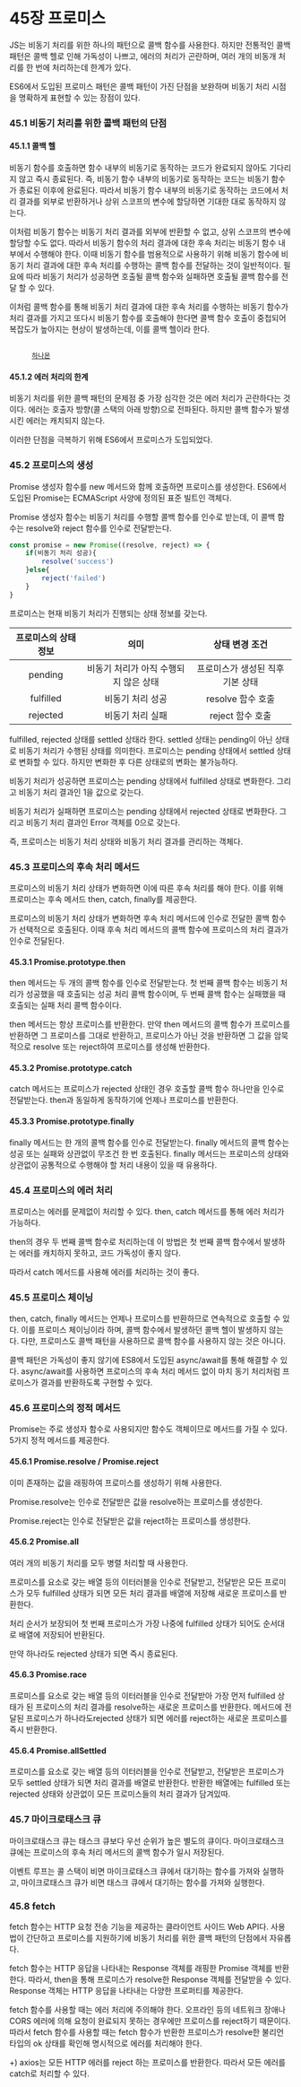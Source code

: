 # 45장 프로미스

JS는 비동기 처리를 위한 하나의 패턴으로 콜백 함수를 사용한다. 하지만 전통적인 콜백 패턴은 콜백 헬로 인해 가독성이 나쁘고, 에러의 처리가 곤란하며, 여러 개의 비동개 처리를 한 번에 처리하는데 한계가 있다.

ES6에서 도입된 프로미스 패턴은 콜백 패턴이 가진 단점을 보완하며 비동기 처리 시점을 명확하게 표현할 수 있는 장점이 있다.



### 45.1 비동기 처리를 위한 콜백 패턴의 단점

#### 45.1.1 콜백 헬

비동기 함수를 호출하면 함수 내부의 비동기로 동작하는 코드가 완료되지 않아도 기다리지 않고 즉시 종료된다. 즉, 비동기 함수 내부의 비동기로 동작하는 코드는 비동기 함수가 종료된 이후에 완료된다. 따라서 비동기 함수 내부의 비동기로 동작하는 코드에서 처리 결과를 외부로 반환하거나 상위 스코프의 변수에 할당하면 기대한 대로 동작하지 않는다.

이처럼 비동기 함수는 비동기 처리 결과를 외부에 반환할 수 없고, 상위 스코프의 변수에 할당할 수도 없다.  따라서 비동기 함수의 처리 결과에 대한 후속 처리는 비동기 함수 내부에서 수행해야 한다. 이때 비동기 함수를 범용적으로 사용하기 위해 비동기 함수에 비동기 처리 결과에 대한 후속 처리를 수행하는 콜백 함수를 전달하는 것이 일반적이다. 필요에 따라 비동기 처리가 성공하면 호출될 콜백 함수와 실패하면 호출될 콜백 함수를 전달 할 수 있다.

이처럼 콜백 함수를 통해 비동기 처리 결과에 대한 후속 처리를 수행하는 비동기 함수가 처리 결과를 가지고 또다시 비동기 함수를 호출해야 한다면 콜백 함수 호출이 중첩되어 복잡도가 높아지는 현상이 발생하는데, 이를 콜백 헬이라 한다.

<figure><img src="../../.gitbook/assets/image.png" alt=""><figcaption><p><a href="https://hanamon.kr/javascript-%EC%BD%9C%EB%B0%B1-%EC%A7%80%EC%98%A5-%ED%83%88%EC%B6%9C%ED%95%98%EA%B8%B0-%EB%B9%84%EB%8F%99%EA%B8%B0-%EC%B2%98%EB%A6%AC-%EB%B0%A9%EB%B2%95/"><code>하나몬</code></a></p></figcaption></figure>



#### 45.1.2 에러 처리의 한계

비동기 처리를 위한 콜백 패턴의 문제점 중 가장 심각한 것은 에러 처리가 곤란하다는 것이다. 에러는 호출자 방향(콜 스택의 아래 방향)으로 전파된다. 하지만 콜백 함수가 발생시킨 에러는 캐치되지 않는다.

이러한 단점을 극복하기 위해 ES6에서 프로미스가 도입되었다.



### 45.2 프로미스의 생성

Promise 생성자 함수를 new 메서드와 함께 호출하면 프로미스를 생성한다. ES6에서 도입된 Promise는 ECMAScript 사양에 정의된 표준 빌트인 객체다.

Promise 생성자 함수는 비동기 처리를 수행할 콜백 함수를 인수로 받는데, 이 콜백 함수는 resolve와 reject 함수를 인수로 전달받는다.

```javascript
const promise = new Promise((resolve, reject) => {
    if(비동기 처리 성공){
        resolve('success')
    }else{
        reject('failed')
    }
}
```



프로미스는 현재 비동기 처리가 진행되는 상태 정보를 갖는다.

| 프로미스의 상태 정보 |           의미          |      상태 변경 조건      |
| :---------: | :-------------------: | :----------------: |
|   pending   | 비동기 처리가 아직 수행되지 않은 상태 | 프로미스가 생성된 직후 기본 상태 |
|  fulfilled  |       비동기 처리 성공       |    resolve 함수 호출   |
|   rejected  |       비동기 처리 실패       |    reject 함수 호출    |

fulfilled, rejected 상태를 settled 상태라 한다. settled 상태는 pending이 아닌 상태로 비동기 처리가 수행된 상태를 의미한다. 프로미스는 pending 상태에서 settled 상태로 변화할 수 있다. 하지만 변화한 후 다른 상태로의 변화는 불가능하다.

비동기 처리가 성공하면 프로미스는 pending 상태에서 fulfilled 상태로 변화한다. 그리고 비동기 처리 결과인 1을 값으로 갖는다.

비동기 처리가 실패하면 프로미스는 pending 상태에서 rejected 상태로 변화한다. 그리고 비동기 처리 결과인 Error 객체를 0으로 갖는다.

즉, 프로미스는 비동기 처리 상태와 비동기 처리 결과를 관리하는 객체다.



### 45.3 프로미스의 후속 처리 메서드

프로미스의 비동기 처리 상태가 변화하면 이에 따른 후속 처리를 해야 한다. 이를 위해 프로미스는 후속 메서드 then, catch, finally를 제공한다.

프로미스의 비동기 처리 상태가 변화하면 후속 처리 메서드에 인수로 전달한 콜백 함수가 선택적으로 호출된다. 이때 후속 처리 메서드의 콜백 함수에 프로미스의 처리 결과가 인수로 전달된다.



#### 45.3.1 Promise.prototype.then

then 메서드는 두 개의 콜백 함수를 인수로 전달받는다. 첫 번째 콜백 함수는 비동기 처리가 성공했을 때 호출되는 성공 처리 콜백 함수이며, 두 번째 콜백 함수는 실패했을 때 호출되는 실패 처리 콜백 함수이다.

then 메서드는 항상 프로미스를 반환한다. 만약 then 메서드의 콜백 함수가 프로미스를 반환하면 그 프로미스를 그대로 반환하고, 프로미스가 아닌 것을 반환하면 그 값을 암묵적으로 resolve 또는 reject하여 프로미스를 생성해 반환한다.



#### 45.3.2 Promise.prototype.catch

catch 메서드는 프로미스가 rejected 상태인 경우 호출할 콜백 함수 하나만을 인수로 전달받는다. then과 동일하게 동작하기에 언제나 프로미스를 반환한다.



#### 45.3.3 Promise.prototype.finally

finally 메서드는 한 개의 콜백 함수를 인수로 전달받는다. finally 메서드의 콜백 함수는 성공 또는 실패와 상관없이 무조건 한 번 호출된다. finally 메서드는 프로미스의 상태와 상관없이 공통적으로 수행해야 할 처리 내용이 있을 때 유용하다.



### 45.4 프로미스의 에러 처리

프로미스는 에러를 문제없이 처리할 수 있다. then, catch 메서드를 통해 에러 처리가 가능하다.

then의 경우 두 번째 콜백 함수로 처리하는데 이 방법은 첫 번째 콜백 함수에서 발생하는 에러를 캐치하지 못하고, 코드 가독성이 좋지 않다.

따라서 catch 메서드를 사용해 에러를 처리하는 것이 좋다.



### 45.5 프로미스 체이닝

then, catch, finally 메서드는 언제나 프로미스를 반환하므로 연속적으로 호출할 수 있다. 이를 프로미스 체이닝이라 하며, 콜백 함수에서 발생하던 콜백 헬이 발생하지 않는다. 다만, 프로미스도 콜백 패턴을 사용하므로 콜백 함수를 사용하지 않는 것은 아니다.

콜백 패턴은 가독성이 좋지 않기에 ES8에서 도입된 async/await를 통해 해결할 수 있다. async/await를 사용하면 프로미스의 후속 처리 메서드 없이 마치 동기 처리처럼 프로미스가 결과를 반환하도록 구현할 수 있다.



### 45.6 프로미스의 정적 메서드

Promise는 주로 생성자 함수로 사용되지만 함수도 객체이므로 메서드를 가질 수 있다. 5가지 정적 메서드를 제공한다.



#### 45.6.1 Promise.resolve / Promise.reject

이미 존재하는 값을 래핑하여 프로미스를 생성하기 위해 사용한다.

Promise.resolve는 인수로 전달받은 값을 resolve하는 프로미스를 생성한다.

Promise.reject는 인수로 전달받은 값을 reject하는 프로미스를 생성한다.



#### 45.6.2 Promise.all

여러 개의 비동기 처리를 모두 병렬 처리할 때 사용한다.

프로미스를 요소로 갖는 배열 등의 이터러블을 인수로 전달받고, 전달받은 모든 프로미스가 모두 fulfilled 상태가 되면 모든 처리 결과를 배열에 저장해 새로운 프로미스를 반환한다.

처리 순서가 보장되어 첫 번째 프로미스가 가장 나중에 fulfilled 상태가 되어도 순서대로 배열에 저장되어 반환된다.

만약 하나라도 rejected 상태가 되면 즉시 종료된다.



#### 45.6.3 Promise.race

프로미스를 요소로 갖는 배열 등의 이터러블을 인수로 전달받아 가장 먼저 fulfilled 상태가 된 프로미스의 처리 결과를 resolve하는 새로운 프로미스를 반환한다. 메서드에 전달된 프로미스가 하나라도rejected 상태가 되면 에러를 reject하는 새로운 프로미스를 즉시 반환한다.



#### 45.6.4 Promise.allSettled

프로미스를 요소로 갖는 배열 등의 이터러블을 인수로 전달받고, 전달받은 프로미스가 모두 settled 상태가 되면 처리 결과를 배열로 반환한다. 반환한 배열에는 fulfilled 또는 rejected 상태와 상관없이 모든 프로미스들의 처리 결과가 담겨있따.



### 45.7 마이크로태스크 큐

마이크로태스크 큐는 태스크 큐보다 우선 순위가 높은 별도의 큐이다. 마이크로태스크 큐에는 프로미스의 후속 처리 메서드의 콜백 함수가 일시 저장된다.

이벤트 루프는 콜 스택이 비면 마이크로태스크 큐에서 대기하는 함수를 가져와 실행하고, 마이크로태스크 큐가 비면 태스크 큐에서 대기하는 함수를 가져와 실행한다.



### 45.8 fetch

fetch 함수는 HTTP 요청 전송 기능을 제공하는 클라이언트 사이드 Web API다. 사용법이 간단하고 프로미스를 지원하기에 비동기 처리를 위한 콜백 패턴의 단점에서 자유롭다.

fetch 함수는 HTTP 응답을 나타내는 Response 객체를 래핑한 Promise 객체를 반환한다. 따라서, then을 통해 프로미스가 resolve한 Response 객체를 전달받을 수 있다. Response 객체는 HTTP 응답을 나타내는 다양한 프로퍼티를 제공한다.

fetch 함수를 사용할 때는 에러 처리에 주의해야 한다. 오프라인 등의 네트워크 장애나 CORS 에러에 의해 요청이 완료되지 못하는 경우에만 프로미스를 reject하기 때문이다. 따라서 fetch 함수를 사용할 때는 fetch 함수가 반환한 프로미스가 resolve한 불리언 타입의 ok 상태를 확인해 명시적으로 에러를 처리해야 한다.

\+) axios는 모든 HTTP 에러를 reject 하는 프로미스를 반환한다. 따라서 모든 에러를 catch로 처리할 수 있다.


